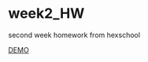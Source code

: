 # week2_HW
<p>second week homework from hexschool</p>
<a href="https://llaurrrraa.github.io/hex-vue-week2-HW/" target="_blank">DEMO</a>
